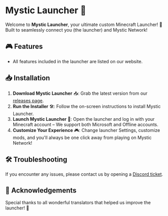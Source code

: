 # Mystic Launcher 🌌

Welcome to **Mystic Launcher**, your ultimate custom Minecraft Launcher! 🚀
Built to seamlessly connect you (the launcher) and Mystic Network!

## 🎮 Features

- All features included in the launcher are listed on our website.

## 📥 Installation

1. **Download Mystic Launcher** 📥: Grab the latest version from our [releases page](https://github.com/konfix/MysticLauncherPublic/releases).
2. **Run the Installer** 🛠️: Follow the on-screen instructions to install Mystic Launcher.
3. **Launch Mystic Launcher** 🚀: Open the launcher and log in with your Minecraft account &ndash; We support both Microsoft and Offline accounts.
4. **Customize Your Experience** 🎮: Change launcher Settings, customize mods, and you'll always be one click away from playing on Mystic Network!

## 🛠️ Troubleshooting

If you encounter any issues, please contact us by opening a [Discord ticket](https://mnmc.fun/discord).

## 🙌 Acknowledgements

Special thanks to all wonderful translators that helped us improve the launcher! 💖
